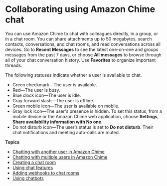 # Collaborating using Amazon Chime chat<a name="chime-using-chat"></a>

You can use Amazon Chime to chat with colleagues directly, in a group, or in a chat room\. You can share attachments up to 50 megabytes, search contacts, conversations, and chat rooms, and read conversations across all devices\. Go to **Recent Messages** to see the latest one\-on\-one and groups messages from the past 7 days, or choose **All messages** to browse through all of your chat conversation history\. Use **Favorites** to organize important threads\.

The following statuses indicate whether a user is available to chat\.
+ Green checkmark—The user is available\.
+ Red—The user is busy\.
+ Blue clock icon—The user is idle\.
+ Gray forward slash—The user is offline\.
+ Green mobile icon—The user is available on mobile\.
+ Gray lock icon—The user's presence is hidden\. To set this status, from a mobile device or the Amazon Chime web application, choose **Settings**, **Share availability information with No one**\.
+ Do not disturb icon—The user’s status is set to **Do not disturb**\. Their chat notifications and meeting auto\-calls are muted\.

**Topics**
+ [Chatting with another user in Amazon Chime](direct-chat.md)
+ [Chatting with multiple users in Amazon Chime](group-chat.md)
+ [Creating a chat room](chime-chat-room.md)
+ [Using chat features](chat-features.md)
+ [Adding webhooks to chat rooms](webhooks.md)
+ [Using chatbots](chat-bots.md)